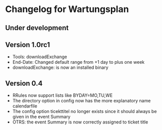 # Changelog for Wartungsplan

## Under development


## Version 1.0rc1

 - Tools: downloadExchange
 - End-Date: Changed default range from +1 day to plus one week
 - downloadExchange: is now an installed binary

## Version 0.4

 - RRules now support lists like BYDAY=MO,TU,WE
 - The directory option in config now has the more explanatory name calendarfile
 - The config option ticekttitel no longer exists since it should always be
   given in the event Summary
 - OTRS: the event Summary is now correctly assigned to ticket title
